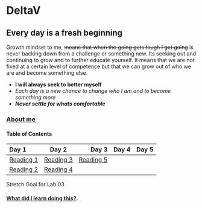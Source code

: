 # DeltaV
## Every day is a fresh beginning

Growth mindset to me, ~~means that when the going gets tough I get going~~ is never backing down from a challenge or something new. Its seeking out and continuing to grow and to further educate yourself. It means that we are not fixed at a certain level of competence but that we can grow out of who we are and become something else. 
- **I will always seek to better myself**
-  *Each day is a new chance to change who I am and to become something more* 
- ***Never settle for whats comfortable*** 

### [About me](AboutMe.md)

#### Table of Contents


| Day 1                     | Day 2                     | Day 3                      | Day 4       | Day 5       |
| :-------------            | :----------:              | -----------:               | -----------: | -----------:|
|[Reading 1](Reading-01.md) |[Reading 3](Reading-03.md) |[Reading 5](Reading-05.md)  |              |
|[Reading 2](Reading-02.md) |[Reading 4](Reading-04.md) |                            |              |             |

Stretch Goal for Lab 03
#### [What did I learn doing this?](WhatILearned.md).